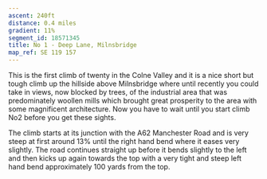 ```yaml
---
ascent: 240ft
distance: 0.4 miles
gradient: 11%
segment_id: 18571345
title: No 1 - Deep Lane, Milnsbridge
map_ref: SE 119 157
---
```


This is the first climb of twenty in the Colne Valley and it is a nice short but tough climb up the hillside above Milnsbridge where until recently you could take in views, now blocked by trees, of the industrial area that was predominately woollen mills which brought great prosperity to the area with some magnificent architecture. Now you have to wait until you start climb No2 before you get these sights.

The climb starts at its junction with the A62 Manchester Road and is very steep at first around 13% until the right hand bend where it eases very slightly. The road continues straight up before it bends slightly to the left and then kicks up again towards the top with a very tight and steep left hand bend approximately 100 yards from the top. 